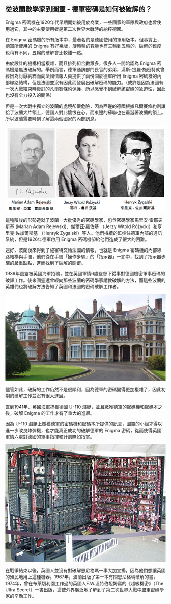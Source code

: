 ## 從波蘭數學家到圖靈 - 德軍密碼是如何被破解的？

Enigma 密碼機在1920年代早期開始被用於商業，一些國家的軍隊與政府也曾使用過它，其中的主要使用者是第二次世界大戰時的納粹德國。

在 Enigma 密碼機的所有版本中，最著名的是德國使用的軍用版本。但事實上，德軍所使用的 Enigma 有好幾版，旋轉輪的數量也有三輪到五輪的，破解的難度也稍有不同，五輪的破解會比較難一點。

由於設計的機構相當複雜，而且排列組合數眾多，很多人一開始認為 Enigma 密碼機是無法破解的。舉例而言，德軍通訊部門長官的弟弟，漢斯-提羅·施密特就曾經因為討厭納粹而向法國情報人員提供了兩份關於德軍所用 Enigma 密碼機的內部線路結構，但是法國並沒有因此而發展出破解密碼的能力。（或許是因為法國有一次大戰結束時簽訂的凡爾賽條約保護，所以感覺不到破解該密碼的急迫性，因此也沒有全力投入的關係）

但是一次大戰中獨立的波蘭的處境卻很危險，因為西邊的德國根據凡爾賽條約割讓給了波蘭大片領土，德國人對此懷恨在心，而東邊的蘇聯也在垂涎著波蘭的領土。所以波蘭需要時刻了解這兩個國家的內部訊息。

![圖、最早破解 Enigma 密碼的三位波蘭數學家](PolandHero.png)

這種險峻的形勢造就了波蘭一大批優秀的密碼學家，包含密碼學家馬里安·雷耶夫斯基 (Marian Adam Rejewski)、傑爾茲·羅佐基 （Jerzy Witold Różycki）和亨里克·佐加爾斯基 （Henryk Zygalski）等人。他們持續的監控住德軍內部的通訊系統，但是1926年德軍啟用 Enigma 密碼機卻給他們造成了很大的困難。

還好、波蘭後來得到了施密特交給法國的情報，也就是 Enigma 密碼機的內部線路結構與手冊，他們從在手冊「操作步驟」的「指示器」一節中，找到了指示器步驟的嚴重缺點，進而找到了破解的關鍵。

1939年圖靈被英國海軍招聘，並在英國軍情6處監督下從事對德國機密軍事密碼的破譯工作。後來圖靈還曾經向那些波蘭的密碼學家請教破解的方法，而這些波蘭的英雄們也將破解方法告知了英國和法國的密碼破解工作者。

![圖、圖靈在二戰時為英國軍情六處所工作的地點 - 布萊切利莊園](1024px-Bletchley_Park.jpg)

儘管如此，破解的工作仍然不是很順利，因為德軍的密碼變得更加複雜了，因此初期的破解工作並沒有很大進展。

直到1941年、英國海軍捕獲德國 U-110 潛艇，並且繳獲德軍的密碼機和密碼本之後，破解 Enigma 的工作才有了重大的進展。

因為 U-110 潛艇上繳獲德軍的密碼機和密碼本所提供的訊息，圖靈的小組才得以進一步改良炸彈機，也才能真正成功的破解德軍的 Enigma 密碼，從而使得英國軍情六處對德國的軍事指揮和計劃瞭如指掌。

![圖、一台接近完成的「炸彈」機複製品](Bombe-rebuild.jpg)

在戰爭結束以後，英國人並沒有對破解恩尼格瑪一事大加宣揚，因為他們想讓英國的殖民地用上這種機器。1967年，波蘭出版了第一本有關恩尼格瑪破解的書，1974年，曾在布萊切利園工作過的英國人F.W.溫特伯坦姆寫的《超級機密》（The Ultra Secret）一書出版，這使外界廣泛地了解到了第二次世界大戰中盟軍密碼學家的辛勤工作。




